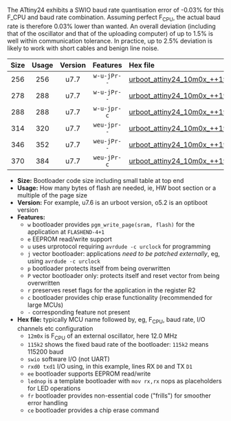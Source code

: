 The ATtiny24 exhibits a SWIO baud rate quantisation error of -0.03% for this F_CPU and baud rate combination. Assuming perfect F<sub>CPU</sub>, the actual baud rate is therefore 0.03% lower than wanted. An overall deviation (including that of the oscillator and that of the uploading computer) of up to 1.5% is well within communication tolerance. In practice, up to 2.5% deviation is likely to work with short cables and benign line noise.

|Size|Usage|Version|Features|Hex file|
|:-:|:-:|:-:|:-:|:--|
|256|256|u7.7|`w-u-jPr--`|[urboot_attiny24_10m0x_++19k2_swio_rxb0_txb1_lednop.hex](https://raw.githubusercontent.com/stefanrueger/urboot.hex/main/mcus/attiny24/external_oscillator/fcpu_10m0x/br_++19k2/urboot_attiny24_10m0x_++19k2_swio_rxb0_txb1_lednop.hex)|
|278|288|u7.7|`w-u-jPr--`|[urboot_attiny24_10m0x_++19k2_swio_rxb0_txb1_lednop_fr.hex](https://raw.githubusercontent.com/stefanrueger/urboot.hex/main/mcus/attiny24/external_oscillator/fcpu_10m0x/br_++19k2/urboot_attiny24_10m0x_++19k2_swio_rxb0_txb1_lednop_fr.hex)|
|288|288|u7.7|`w-u-jpr-c`|[urboot_attiny24_10m0x_++19k2_swio_rxb0_txb1_lednop_fr_ce.hex](https://raw.githubusercontent.com/stefanrueger/urboot.hex/main/mcus/attiny24/external_oscillator/fcpu_10m0x/br_++19k2/urboot_attiny24_10m0x_++19k2_swio_rxb0_txb1_lednop_fr_ce.hex)|
|314|320|u7.7|`weu-jpr--`|[urboot_attiny24_10m0x_++19k2_swio_rxb0_txb1_ee_lednop.hex](https://raw.githubusercontent.com/stefanrueger/urboot.hex/main/mcus/attiny24/external_oscillator/fcpu_10m0x/br_++19k2/urboot_attiny24_10m0x_++19k2_swio_rxb0_txb1_ee_lednop.hex)|
|346|352|u7.7|`weu-jPr--`|[urboot_attiny24_10m0x_++19k2_swio_rxb0_txb1_ee_lednop_fr.hex](https://raw.githubusercontent.com/stefanrueger/urboot.hex/main/mcus/attiny24/external_oscillator/fcpu_10m0x/br_++19k2/urboot_attiny24_10m0x_++19k2_swio_rxb0_txb1_ee_lednop_fr.hex)|
|370|384|u7.7|`weu-jPr-c`|[urboot_attiny24_10m0x_++19k2_swio_rxb0_txb1_ee_lednop_fr_ce.hex](https://raw.githubusercontent.com/stefanrueger/urboot.hex/main/mcus/attiny24/external_oscillator/fcpu_10m0x/br_++19k2/urboot_attiny24_10m0x_++19k2_swio_rxb0_txb1_ee_lednop_fr_ce.hex)|

- **Size:** Bootloader code size including small table at top end
- **Usage:** How many bytes of flash are needed, ie, HW boot section or a multiple of the page size
- **Version:** For example, u7.6 is an urboot version, o5.2 is an optiboot version
- **Features:**
  + `w` bootloader provides `pgm_write_page(sram, flash)` for the application at `FLASHEND-4+1`
  + `e` EEPROM read/write support
  + `u` uses urprotocol requiring `avrdude -c urclock` for programming
  + `j` vector bootloader: applications *need to be patched externally*, eg, using `avrdude -c urclock`
  + `p` bootloader protects itself from being overwritten
  + `P` vector bootloader only: protects itself and reset vector from being overwritten
  + `r` preserves reset flags for the application in the register R2
  + `c` bootloader provides chip erase functionality (recommended for large MCUs)
  + `-` corresponding feature not present
- **Hex file:** typically MCU name followed by, eg, F<sub>CPU</sub>, baud rate, I/O channels etc configuration
  + `12m0x` is F<sub>CPU</sub> of an external oscillator, here 12.0 MHz
  + `115k2` shows the fixed baud rate of the bootloader: `115k2` means 115200 baud
  + `swio` software I/O (not UART)
  + `rxd0 txd1` I/O using, in this example, lines RX `D0` and TX `D1`
  + `ee` bootloader supports EEPROM read/write
  + `lednop` is a template bootloader with `mov rx,rx` nops as placeholders for LED operations
  + `fr` bootloader provides non-essential code ("frills") for smoother error handling
  + `ce` bootloader provides a chip erase command
